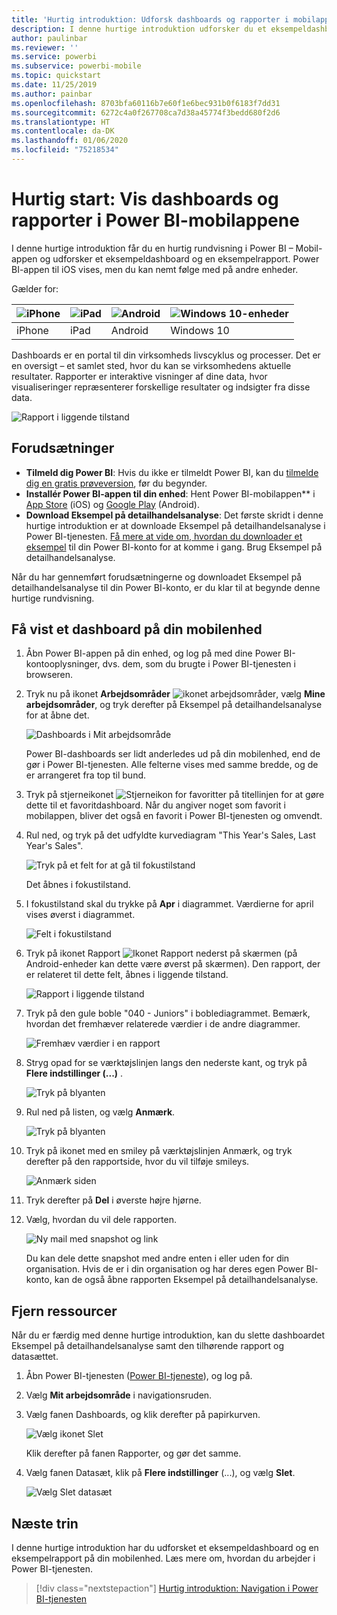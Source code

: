 ```yaml
---
title: 'Hurtig introduktion: Udforsk dashboards og rapporter i mobilappene'
description: I denne hurtige introduktion udforsker du et eksempeldashboard og en eksempelrapport i Power BI-mobilapps.
author: paulinbar
ms.reviewer: ''
ms.service: powerbi
ms.subservice: powerbi-mobile
ms.topic: quickstart
ms.date: 11/25/2019
ms.author: painbar
ms.openlocfilehash: 8703bfa60116b7e60f1e6bec931b0f6183f7dd31
ms.sourcegitcommit: 6272c4a0f267708ca7d38a45774f3bedd680f2d6
ms.translationtype: HT
ms.contentlocale: da-DK
ms.lasthandoff: 01/06/2020
ms.locfileid: "75218534"
---
```

# <a name="quickstart-explore-dashboards-and-reports-in-the-power-bi-mobile-apps"></a>Hurtig start: Vis dashboards og rapporter i Power BI-mobilappene
I denne hurtige introduktion får du en hurtig rundvisning i Power BI – Mobil-appen og udforsker et eksempeldashboard og en eksempelrapport. Power BI-appen til iOS vises, men du kan nemt følge med på andre enheder.

Gælder for:

| ![iPhone](./media/mobile-apps-quickstart-view-dashboard-report/iphone-logo-30-px.png) | ![iPad](./media/mobile-apps-quickstart-view-dashboard-report/ipad-logo-30-px.png) | ![Android](./media/mobile-apps-quickstart-view-dashboard-report/android-logo-30-px.png) | ![Windows 10-enheder](./media/mobile-apps-quickstart-view-dashboard-report/win-10-logo-30-px.png) |
|:--- |:--- |:--- |:--- |
| iPhone | iPad | Android | Windows 10 |

Dashboards er en portal til din virksomheds livscyklus og processer. Det er en oversigt – et samlet sted, hvor du kan se virksomhedens aktuelle resultater. Rapporter er interaktive visninger af dine data, hvor visualiseringer repræsenterer forskellige resultater og indsigter fra disse data. 

![Rapport i liggende tilstand](././media/mobile-apps-quickstart-view-dashboard-report/power-bi-android-quickstart-report.png)

## <a name="prerequisites"></a>Forudsætninger

* **Tilmeld dig Power BI**: Hvis du ikke er tilmeldt Power BI, kan du [tilmelde dig en gratis prøveversion](https://app.powerbi.com/signupredirect?pbi_source=web), før du begynder.
* **Installér Power BI-appen til din enhed**: Hent Power BI-mobilappen** i [App Store](https://apps.apple.com/app/microsoft-power-bi/id929738808) (iOS) og [Google Play](https://play.google.com/store/apps/details?id=com.microsoft.powerbim&amp;amp;clcid=0x409) (Android).
* **Download Eksempel på detailhandelsanalyse**: Det første skridt i denne hurtige introduktion er at downloade Eksempel på detailhandelsanalyse i Power BI-tjenesten. [Få mere at vide om, hvordan du downloader et eksempel](./mobile-apps-download-samples.md) til din Power BI-konto for at komme i gang. Brug Eksempel på detailhandelsanalyse.

Når du har gennemført forudsætningerne og downloadet Eksempel på detailhandelsanalyse til din Power BI-konto, er du klar til at begynde denne hurtige rundvisning.

## <a name="view-a-dashboard-on-your-mobile-device"></a>Få vist et dashboard på din mobilenhed
1. Åbn Power BI-appen på din enhed, og log på med dine Power BI-kontooplysninger, dvs. dem, som du brugte i Power BI-tjenesten i browseren.
 
1. Tryk nu på ikonet **Arbejdsområder** ![ikonet arbejdsområder](./media/mobile-apps-quickstart-view-dashboard-report/power-bi-iphone-workspaces-button.png), vælg **Mine arbejdsområder**, og tryk derefter på Eksempel på detailhandelsanalyse for at åbne det.

    ![Dashboards i Mit arbejdsområde](./media/mobile-apps-quickstart-view-dashboard-report/power-bi-android-quickstart-dashboard.png)
   
    Power BI-dashboards ser lidt anderledes ud på din mobilenhed, end de gør i Power BI-tjenesten. Alle felterne vises med samme bredde, og de er arrangeret fra top til bund.

5. Tryk på stjerneikonet ![Stjerneikon for favoritter](./media/mobile-apps-quickstart-view-dashboard-report/power-bi-android-quickstart-favorite-icon.png) på titellinjen for at gøre dette til et favoritdashboard. Når du angiver noget som favorit i mobilappen, bliver det også en favorit i Power BI-tjenesten og omvendt.

6. Rul ned, og tryk på det udfyldte kurvediagram "This Year's Sales, Last Year's Sales".

    ![Tryk på et felt for at gå til fokustilstand](./media/mobile-apps-quickstart-view-dashboard-report/power-bi-android-quickstart-tap-tile-fave.png)

    Det åbnes i fokustilstand.

7. I fokustilstand skal du trykke på **Apr** i diagrammet. Værdierne for april vises øverst i diagrammet.

    ![Felt i fokustilstand](./media/mobile-apps-quickstart-view-dashboard-report/power-bi-android-quickstart-tile-focus.png)

8. Tryk på ikonet Rapport ![Ikonet Rapport](./media/mobile-apps-quickstart-view-dashboard-report/power-bi-android-quickstart-report-icon.png) nederst på skærmen (på Android-enheder kan dette være øverst på skærmen). Den rapport, der er relateret til dette felt, åbnes i liggende tilstand.

    ![Rapport i liggende tilstand](././media/mobile-apps-quickstart-view-dashboard-report/power-bi-android-quickstart-report.png)

9. Tryk på den gule boble "040 - Juniors" i boblediagrammet. Bemærk, hvordan det fremhæver relaterede værdier i de andre diagrammer. 

    ![Fremhæv værdier i en rapport](./media/mobile-apps-quickstart-view-dashboard-report/power-bi-android-quickstart-cross-highlight.png)

10. Stryg opad for se værktøjslinjen langs den nederste kant, og tryk på **Flere indstillinger (...)** .

    ![Tryk på blyanten](./media/mobile-apps-quickstart-view-dashboard-report/power-bi-android-quickstart-tap-pencil.png)


11. Rul ned på listen, og vælg **Anmærk**.

    ![Tryk på blyanten](./media/mobile-apps-quickstart-view-dashboard-report/power-bi-android-quickstart-tap-pencil2.png)

12. Tryk på ikonet med en smiley på værktøjslinjen Anmærk, og tryk derefter på den rapportside, hvor du vil tilføje smileys.
 
    ![Anmærk siden](./media/mobile-apps-quickstart-view-dashboard-report/power-bi-android-quickstart-annotate.png)

13. Tryk derefter på **Del** i øverste højre hjørne.

14. Vælg, hvordan du vil dele rapporten.  

    ![Ny mail med snapshot og link](./media/mobile-apps-quickstart-view-dashboard-report/power-bi-android-quickstart-send-snapshot.png)

    Du kan dele dette snapshot med andre enten i eller uden for din organisation. Hvis de er i din organisation og har deres egen Power BI-konto, kan de også åbne rapporten Eksempel på detailhandelsanalyse.

## <a name="clean-up-resources"></a>Fjern ressourcer

Når du er færdig med denne hurtige introduktion, kan du slette dashboardet Eksempel på detailhandelsanalyse samt den tilhørende rapport og datasættet.

1. Åbn Power BI-tjenesten ([Power BI-tjeneste](https://app.powerbi.com)), og log på.

2. Vælg **Mit arbejdsområde** i navigationsruden.

3. Vælg fanen Dashboards, og klik derefter på papirkurven.

    ![Vælg ikonet Slet](./media/mobile-apps-quickstart-view-dashboard-report/power-bi-android-quickstart-delete-retail.png)

    Klik derefter på fanen Rapporter, og gør det samme.

4. Vælg fanen Datasæt, klik på **Flere indstillinger** (...), og vælg **Slet**. 


    ![Vælg Slet datasæt](./media/mobile-apps-quickstart-view-dashboard-report/power-bi-android-quickstart-delete-retail-datasets.png)

## <a name="next-steps"></a>Næste trin

I denne hurtige introduktion har du udforsket et eksempeldashboard og en eksempelrapport på din mobilenhed. Læs mere om, hvordan du arbejder i Power BI-tjenesten. 

> [!div class="nextstepaction"]
> [Hurtig introduktion: Navigation i Power BI-tjenesten](../end-user-experience.md)

